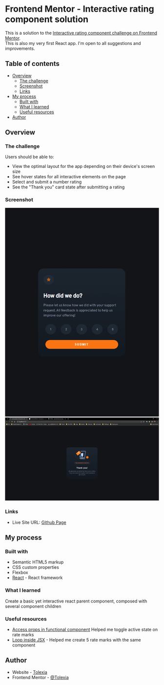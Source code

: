 # Frontend Mentor - Interactive rating component solution

This is a solution to the [Interactive rating component challenge on Frontend Mentor](https://www.frontendmentor.io/challenges/interactive-rating-component-koxpeBUmI).  
This is also my very first React app. I'm open to all suggestions and improvements.  


## Table of contents

- [Overview](#overview)
  - [The challenge](#the-challenge)
  - [Screenshot](#screenshot)
  - [Links](#links)
- [My process](#my-process)
  - [Built with](#built-with)
  - [What I learned](#what-i-learned)
  - [Useful resources](#useful-resources)
- [Author](#author)


## Overview

### The challenge

Users should be able to:

- View the optimal layout for the app depending on their device's screen size
- See hover states for all interactive elements on the page
- Select and submit a number rating
- See the "Thank you" card state after submitting a rating

### Screenshot

![](./rating_card_component_1.png)
![](./rating_card_component_2.png)


### Links

- Live Site URL: [Github Page](https://tolexia.github.io/learning-react/)  

## My process

### Built with

- Semantic HTML5 markup
- CSS custom properties
- Flexbox
- [React](https://reactjs.org/) - React framework


### What I learned

Create a basic yet interactive react parent component, composed with several component children


### Useful resources

- [Access props in functional component](https://medium.com/@PhilipAndrews/react-how-to-access-props-in-a-functional-component-6bd4200b9e0b) Helped me toggle active state on rate marks
- [Loop inside JSX](https://stackoverflow.com/questions/22876978/loop-inside-react-jsx) - Helped me create 5 rate marks with the same component


## Author

- Website - [Tolexia](https://www.your-site.com)
- Frontend Mentor - [@Tolexia](https://www.frontendmentor.io/profile/Tolexia)
